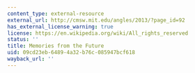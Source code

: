 ```yaml
---
content_type: external-resource
external_url: http://cmsw.mit.edu/angles/2013/?page_id=92
has_external_license_warning: true
license: https://en.wikipedia.org/wiki/All_rights_reserved
status: ''
title: Memories from the Future
uid: 09cd23eb-6489-4a32-b76c-085947bcf618
wayback_url: ''
---
```

